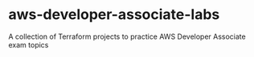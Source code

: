 # aws-developer-associate-labs
A collection of Terraform projects to practice AWS Developer Associate exam topics
